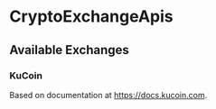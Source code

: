 # CryptoExchangeApis

## Available Exchanges

### KuCoin
Based on documentation at https://docs.kucoin.com.